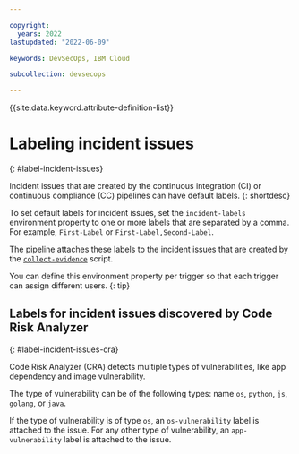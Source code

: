 ```yaml
---

copyright:
  years: 2022
lastupdated: "2022-06-09"

keywords: DevSecOps, IBM Cloud

subcollection: devsecops

---
```


{{site.data.keyword.attribute-definition-list}}

# Labeling incident issues
{: #label-incident-issues}

Incident issues that are created by the continuous integration (CI) or continuous compliance (CC) pipelines can have default labels.
{: shortdesc}

To set default labels for incident issues, set the `incident-labels` environment property to one or more labels that are separated by a comma. For example, `First-Label` or `First-Label,Second-Label`.

The pipeline attaches these labels to the incident issues that are created by the [`collect-evidence`](/docs/devsecops?topic=devsecops-devsecops-collect-evidence) script.

You can define this environment property per trigger so that each trigger can assign different users.
{: tip}

## Labels for incident issues discovered by Code Risk Analyzer
{: #label-incident-issues-cra}

Code Risk Analyzer (CRA) detects multiple types of vulnerabilities, like app dependency and image vulnerability.

The type of vulnerability can be of the following types: name `os`, `python`, `js`, `golang`, or `java`.

If the type of vulnerability is of type `os`, an  `os-vulnerability` label is attached to the issue. For any other type of vulnerability, an `app-vulnerability` label is attached to the issue.
